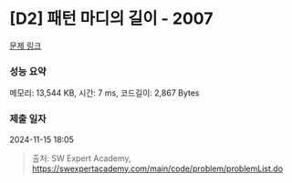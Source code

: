 # [D2] 패턴 마디의 길이 - 2007 

[문제 링크](https://swexpertacademy.com/main/code/problem/problemDetail.do?contestProbId=AV5P1kNKAl8DFAUq) 

### 성능 요약

메모리: 13,544 KB, 시간: 7 ms, 코드길이: 2,867 Bytes

### 제출 일자

2024-11-15 18:05



> 출처: SW Expert Academy, https://swexpertacademy.com/main/code/problem/problemList.do